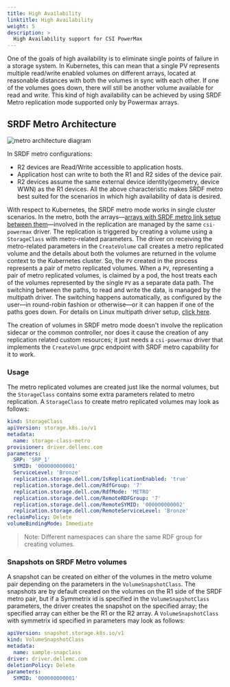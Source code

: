 ```yaml
---
title: High Availability
linktitle: High Availability
weight: 5
description: >
  High Availability support for CSI PowerMax
---
```

One of the goals of high availability is to eliminate single points of failure in a storage system. In Kubernetes, this can mean that a single PV represents multiple read/write enabled volumes on different arrays, located at reasonable distances with both the volumes in sync with each other. If one of the volumes goes down, there will still be another volume available for read and write. This kind of high availability can be achieved by using SRDF Metro replication mode supported only by Powermax arrays.

## SRDF Metro Architecture

![metro architecture diagram](../metro.png)

In SRDF metro configurations:
* R2 devices are Read/Write accessible to application hosts.
* Application host can write to both the R1 and R2 sides of the device pair.
* R2 devices assume the same external device identity(geometry, device WWN) as the R1 devices.
  All the above characteristic makes SRDF metro best suited for the scenarios in which high availability of data is desired.

With respect to Kubernetes, the SRDF metro mode works in single cluster scenarios. In the metro, both the arrays—[arrays with SRDF metro link setup between them](../deployment/powermax/#on-storage-array)—involved in the replication are managed by the same `csi-powermax` driver. The replication is triggered by creating a volume using a `StorageClass` with metro-related parameters.
The driver on receiving the metro-related parameters in the `CreateVolume` call creates a metro replicated volume and the details about both the volumes are returned in the volume context to the Kubernetes cluster. So, the `PV` created in the process represents a pair of metro replicated volumes. When a `PV`, representing a pair of metro replicated volumes, is claimed by a pod, the host treats each of the volumes represented by the single `PV` as a separate data path. The switching between the paths, to read and write the data, is managed by the multipath driver. The switching happens automatically, as configured by the user—in round-robin fashion or otherwise—or it can happen if one of the paths goes down. For details on Linux multipath driver setup, [click here](../../csidriver/installation/helm/powermax/#linux-multipathing-requirements).

The creation of volumes in SRDF metro mode doesn't involve the replication sidecar or the common controller, nor does it cause the creation of any replication related custom resources; it just needs a `csi-powermax` driver that implements the `CreateVolume` grpc endpoint with SRDF metro capability for it to work.

### Usage
The metro replicated volumes are created just like the normal volumes, but the `StorageClass` contains some
extra parameters related to metro replication. A `StorageClass` to create metro replicated volumes may look as follows:

```yaml
kind: StorageClass
apiVersion: storage.k8s.io/v1
metadata:
  name: storage-class-metro
provisioner: driver.dellemc.com
parameters:
  SRP: 'SRP_1'
  SYMID: '000000000001'
  ServiceLevel: 'Bronze'
  replication.storage.dell.com/IsReplicationEnabled: 'true'
  replication.storage.dell.com/RdfGroup: '7'
  replication.storage.dell.com/RdfMode: 'METRO'
  replication.storage.dell.com/RemoteRDFGroup: '7'
  replication.storage.dell.com/RemoteSYMID: '000000000002'
  replication.storage.dell.com/RemoteServiceLevel: 'Bronze'
reclaimPolicy: Delete
volumeBindingMode: Immediate
```

> Note: Different namespaces can share the same RDF group for creating volumes.


### Snapshots on SRDF Metro volumes
A snapshot can be created on either of the volumes in the metro volume pair depending on the parameters in the `VolumeSnapshotClass`.
The snapshots are by default created on the volumes on the R1 side of the SRDF metro pair, but if a Symmetrix id is specified in the `VolumeSnapshotClass` parameters, the driver creates the snapshot on the specified array; the specified array can either be the R1 or the R2 array. A `VolumeSnapshotClass` with symmetrix id specified in parameters may look as follows:

```yaml
apiVersion: snapshot.storage.k8s.io/v1
kind: VolumeSnapshotClass
metadata:
  name: sample-snapclass
driver: driver.dellemc.com
deletionPolicy: Delete
parameters:
  SYMID: '000000000001'
```
